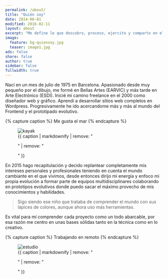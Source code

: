 ```yaml
---
permalink: /about/
title: "Quién soy"
date: 2014-06-01
modified: 2016-02-11
layout: about
excerpt: "Me define lo que descubro, proceso, ejercito y comparto en el instante presente"
image:
  feature: bg-quiensoy.jpg
  teaser: image1.jpg
ads: false
share: false
author: true
sidebar: false
fullwidth: true
---
```


Nací en un mes de julio de 1975 en Barcelona. Apasionado desde muy pequeño por el dibujo, me formé en Bellas Artes (EARVIC) y más tarde en Arte Electrónico (ESDI). Inicié mi camino freelance en el 2000 como diseñador web y gráfico. Aprendí a desarrollar sitios web completos en Wordpress. Progresivamente he ido acercandome más y más al mundo del Frontend y el prototipado evolutivo.

{% capture caption %}
Me gusta el mar
{% endcapture %}

<figure>
  <img src="{{ site.url }}/assets/images/bio-kayak.jpg" alt="kayak">
  <figcaption>
    {{ caption | markdownify | remove: "<p>" | remove: "</p>" }}
  </figcaption>
</figure>

En 2015 hago recapitulación y decido replantear completamente mis intereses personales y profesionales teniendo en cuenta el mundo cambiante en el que vivimos, desde entonces dirijo mi energía y enfoco mi propia evolución a formar parte de equipos multidisciplinares colaborando en prototipos evolutivos donde puedo sacar el máximo provecho de mis conocimientos y habilidades.

> Sigo siendo ese niño que trataba de comprender el mundo con sus lápices de colores, aunque ahora uso más herramientas.

Es vital para mí comprender cada proyecto como un todo abarcable, por esa razón me centro en unas bases sólidas tanto en la técnica como en lo creativo.


{% capture caption %}
Trabajando en remoto
{% endcapture %}

<figure>
  <img src="{{ site.url }}/assets/images/estudio.jpg" alt="estudio">
  <figcaption>
    {{ caption | markdownify | remove: "<p>" | remove: "</p>" }}
  </figcaption>
</figure>

<!-- Send a donation via [PayPal](https://www.paypal.com/cgi-bin/webscr?cmd=_s-xclick&hosted_button_id=M6U4FS8Y794X4). -->
